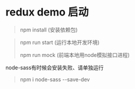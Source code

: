 # redux demo 启动
>npm install  (安装依赖包)

>npm run start (运行本地开发环境)
>
>npm run mock (前端本地用node模拟接口进程)

node-sass有时候会安装失败、请单独运行
>npm i node-sass --save-dev